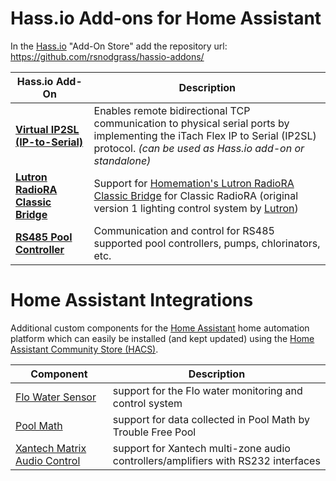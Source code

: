 # Hass.io Add-ons for Home Assistant

In the [Hass.io](https://www.home-assistant.io/hassio/) "Add-On Store" add the repository url: https://github.com/rsnodgrass/hassio-addons/

| Hass.io Add-On                      | Description |
| ----------------------------------- | ----------- |
| **[Virtual IP2SL (IP-to-Serial)](https://github.com/rsnodgrass/hassio-addons/tree/master/virtual-ip2sl-addon)** | Enables remote bidirectional TCP communication to physical serial ports by implementing the iTach Flex IP to Serial (IP2SL) protocol. *(can be used as Hass.io add-on or standalone)* |
| **[Lutron RadioRA Classic Bridge](https://github.com/rsnodgrass/hassio-addons/tree/master/radiora-classic-bridge)** | Support for [Homemation's Lutron RadioRA Classic Bridge](https://github.com/homemations/SmartThings) for Classic RadioRA (original version 1 lighting control system by [Lutron](https://lutron.com)) |
| **[RS485 Pool Controller](https://github.com/rsnodgrass/hassio-addons/tree/master/rs485-pool-controller)** | Communication and control for RS485 supported pool controllers, pumps, chlorinators, etc. |

# Home Assistant Integrations

Additional custom components for the [Home Assistant](https://home-assistant.io) home automation platform which can easily be installed (and kept updated) using the [Home Assistant Community Store (HACS)](https://github.com/custom-components/hacs).

| Component                        | Description |
| -------------------------------- | ----------- |
| [Flo Water Sensor](https://github.com/rsnodgrass/hass-flo-water/) | support for the Flo water monitoring and control system |
| [Pool Math](https://github.com/rsnodgrass/hass-poolmath/) | support for data collected in Pool Math by Trouble Free Pool |
| [Xantech Matrix Audio Control](https://github.com/rsnodgrass/hass-matrix-audio/) | support for Xantech multi-zone audio controllers/amplifiers with RS232 interfaces |
